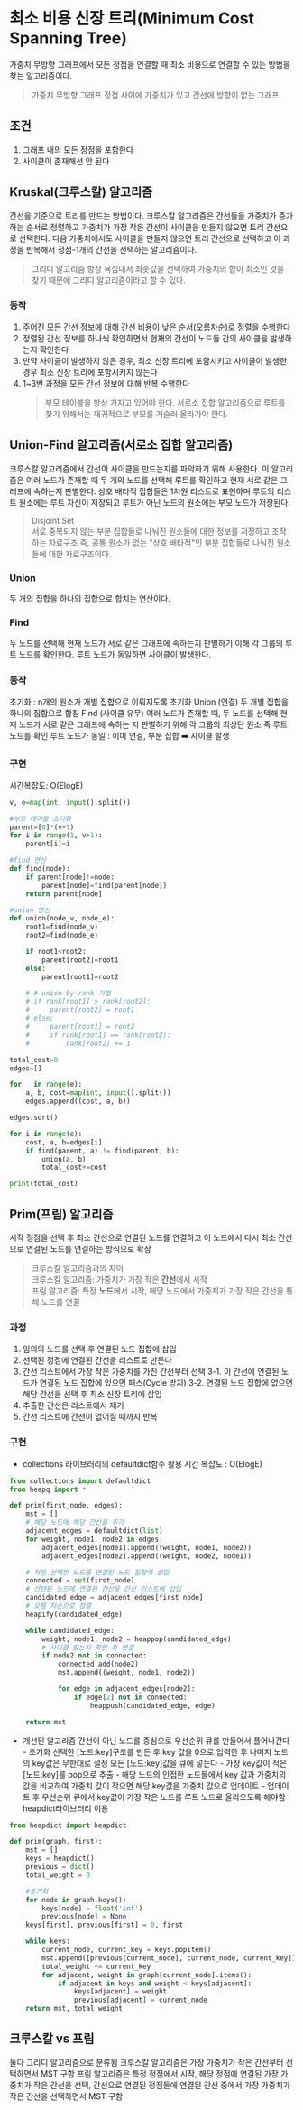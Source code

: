 # 최소 비용 신장 트리(Minimum Cost Spanning Tree)

가중치 무방향 그래프에서 모든 정점을 연결할 때 최소 비용으로 연결할 수 있는 방법을 찾는 알고리즘이다.

> 가중치 무방향 그래프
> 정점 사이에 가중치가 있고 간선에 방향이 없는 그래프

## 조건

1. 그래프 내의 모든 정점을 포함한다
2. 사이클이 존재해선 안 된다

## Kruskal(크루스칼) 알고리즘

간선을 기준으로 트리를 만드는 방법이다. 크루스칼 알고리즘은 간선들을 가중치가 증가하는 순서로 정렬하고 가중치가 가장 작은 간선이 사이클을 만들지 않으면 트리 간선으로 선택한다. 다음 가중치에서도 사이클을 만들지 않으면 트리 간선으로 선택하고 이 과정을 반복해서 정점-1개의 간선을 선택하는 알고리즘이다.

> 그리디 알고리즘
> 항상 욕심내서 최솟값을 선택하여 가중치의 합이 최소인 것을 찾기 때문에 그리디 알고리즘이라고 할 수 있다.

### 동작

1. 주어진 모든 간선 정보에 대해 간선 비용이 낮은 순서(오름차순)로 정렬을 수행한다
2. 정렬된 간선 정보를 하나씩 확인하면서 현재의 간선이 노드들 간의 사이클을 발생하는지 확인한다
3. 만약 사이클이 발생하지 않은 경우, 최소 신장 트리에 포함시키고 사이클이 발생한 경우 최소 신장 트리에 포함시키지 않는다
4. 1~3번 과정을 모든 간선 정보에 대해 반복 수행한다
   > 부모 테이블을 항상 가지고 있어야 한다.
   > 서로소 집합 알고리즘으로 루트를 찾기 위해서는 재귀적으로 부모를 거슬러 올라가야 한다.

## Union-Find 알고리즘(서로소 집합 알고리즘)

크루스칼 알고리즘에서 간선이 사이클을 만드는지를 파악하기 위해 사용한다. 이 알고리즘은 여러 노드가 존재할 때 두 개의 노드를 선택해 루트를 확인하고 현재 서로 같은 그래프에 속하는지 판별한다. 상호 배타적 집합들은 1차원 리스트로 표현하며 루트의 리스트 원소에는 루트 자신이 저장되고 루트가 아닌 노드의 원소에는 부모 노드가 저장된다.

> Disjoint Set<br/>
> 서로 중복되지 않는 부분 집합들로 나눠진 원소들에 대한 정보를 저장하고 조작하는 자료구조
> 즉, 공통 원소가 없는 "상호 배타적"인 부분 집합들로 나눠진 원소들에 대한 자료구조이다.

### Union

두 개의 집합을 하나의 집합으로 합치는 연산이다.

### Find

두 노드를 선택해 현재 노드가 서로 같은 그래프에 속하는지 판별하기 이해 각 그룹의 루트 노드를 확인한다. 루트 노드가 동일하면 사이클이 발생한다.

### 동작

초기화 : n개의 원소가 개별 집합으로 이뤄지도록 초기화
Union (연결)
두 개별 집합을 하나의 집합으로 합침
Find (사이클 유무)
여러 노드가 존재할 때, 두 노드를 선택해 현재 노드가 서로 같은 그래프에 속하는 지 판별하기 위해 각 그룹의 최상단 원소 즉 루트 노드를 확인
루트 노드가 동일 : 이미 연결, 부분 집합 ➡️ 사이클 발생

### 구현

시간복잡도: O(ElogE)

```python
v, e=map(int, input().split())

#부모 테이블 초기화
parent=[0]*(v+1)
for i in range(1, v+1):
    parent[i]=i

#find 연산
def find(node):
    if parent[node]!=node:
        parent[node]=find(parent[node])
    return parent[node]

#union 연산
def union(node_v, node_e):
    root1=find(node_v)
    root2=find(node_e)

    if root1<root2:
        parent[root2]=root1
    else:
        parent[root1]=root2

    # # union-by-rank 기법
    # if rank[root1] > rank[root2]:
    #     parent[root2] = root1
    # else:
    #     parent[root1] = root2
    #     if rank[root1] == rank[root2]:
    #         rank[root2] += 1

total_cost=0
edges=[]

for _ in range(e):
    a, b, cost=map(int, input().split())
    edges.append((cost, a, b))

edges.sort()

for i in range(e):
    cost, a, b=edges[i]
    if find(parent, a) != find(parent, b):
        union(a, b)
        total_cost+=cost

print(total_cost)
```

## Prim(프림) 알고리즘

시작 정점을 선택 후 최소 간선으로 연결된 노드를 연결하고 이 노드에서 다시 최소 간선으로 연결된 노드를 연결하는 방식으로 확장

> 크루스칼 알고리즘과의 차이<br/>
> 크루스칼 알고리즘: 가중치가 가장 작은 **간선**에서 시작<br/>
> 프림 알고리즘: 특정 **노드**에서 시작, 해당 노드에서 가중치가 가장 작은 간선을 통해 노드를 연결

### 과정

1. 임의의 노드를 선택 후 연결된 노드 집합에 삽입
2. 선택된 정점에 연결된 간선을 리스트로 만든다
3. 간선 리스트에서 가장 작은 가중치를 가진 간선부터 선택
   3-1. 이 간선에 연결된 노드가 연결된 노드 집합에 있으면 패스(Cycle 방지)
   3-2. 연결된 노드 집합에 없으면 해당 간선을 선택 후 최소 신장 트리에 삽입
4. 추출한 간선은 리스트에서 제거
5. 간선 리스트에 간선이 없어질 때까지 반복

### 구현

- collections 라이브러리의 defaultdict함수 활용
  시간 복잡도 : O(ElogE)

```python
from collections import defaultdict
from heapq import *

def prim(first_node, edges):
    mst = []
    # 해당 노드에 해당 간선을 추가
    adjacent_edges = defaultdict(list)
    for weight, node1, node2 in edges:
        adjacent_edges[node1].append((weight, node1, node2))
        adjacent_edges[node2].append((weight, node2, node1))

    # 처음 선택한 노드를 연결된 노드 집합에 삽입
    connected = set(first_node)
    # 선탠된 노드에 연결된 간선을 간선 리스트에 삽입
    candidated_edge = adjacent_edges[first_node]
    # 오름 차순으로 정렬
    heapify(candidated_edge)

    while candidated_edge:
        weight, node1, node2 = heappop(candidated_edge)
        # 사이클 있는지 확인 후 연결
        if node2 not in connected:
            connected.add(node2)
            mst.append((weight, node1, node2))

            for edge in adjacent_edges[node2]:
                if edge[2] not in connected:
                    heappush(candidated_edge, edge)

    return mst
```

- 개선된 알고리즘
  간선이 아닌 노드를 중심으로 우선순위 큐를 만들어서 풀어나간다 - 초기화
  선택한 [노드:key]구조를 만든 후 key 값을 0으로 입력한 후 나머지 노드의 key값은 무한대로 설정
  모든 [노드:key]값을 큐에 넣는다 - 가장 key값이 적은 [노드:key]를 pop으로 추출 - 해당 노드의 인접한 노드들에서 key 값과 가중치의 값을 비교하여 가중치 값이 작으면 해당 key값을 가중치 값으로 업데이트 - 업데이트 후 우선순위 큐에서 key값이 가장 작은 노드를 루트 노드로 올라오도록 해야함
  heapdict라이브러리 이용

```python
from heapdict import heapdict

def prim(graph, first):
    mst = []
    keys = heapdict()
    previous = dict()
    total_weight = 0

    #초기화
    for node in graph.keys():
        keys[node] = float('inf')
        previous[node] = None
    keys[first], previous[first] = 0, first

    while keys:
        current_node, current_key = keys.popitem()
        mst.append([previous[current_node], current_node, current_key])
        total_weight += current_key
        for adjacent, weight in graph[current_node].items():
            if adjacent in keys and weight < keys[adjacent]:
                keys[adjacent] = weight
                previous[adjacent] = current_node
    return mst, total_weight
```

## 크루스칼 vs 프림

둘다 그리디 알고리즘으로 분류됨
크루스칼 알고리즘은 가장 가중치가 작은 간선부터 선택하면서 MST 구함
프림 알고리즘은 특정 정점에서 시작, 해당 정점에 연결된 가장 가중치가 작은 간선을 선택, 간선으로 연결된 정점들에 연결된 간선 중에서 가장 가중치가 작은 간선을 선택하면서 MST 구함
